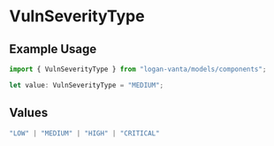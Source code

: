 # VulnSeverityType

## Example Usage

```typescript
import { VulnSeverityType } from "logan-vanta/models/components";

let value: VulnSeverityType = "MEDIUM";
```

## Values

```typescript
"LOW" | "MEDIUM" | "HIGH" | "CRITICAL"
```
